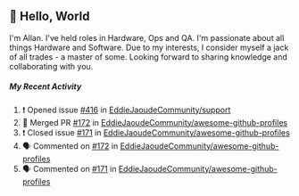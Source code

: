 ## :wave: Hello, World

I'm Allan. I've held roles in Hardware, Ops and QA. I'm passionate about all things Hardware and Software. Due to my interests, I consider myself a jack of all trades - a master of some. Looking forward to sharing knowledge and collaborating with you.

##### My Recent Activity
<!--START_SECTION:activity-->
1. ❗️ Opened issue [#416](https://github.com/EddieJaoudeCommunity/support/issues/416) in [EddieJaoudeCommunity/support](https://github.com/EddieJaoudeCommunity/support)
2. 🎉 Merged PR [#172](https://github.com/EddieJaoudeCommunity/awesome-github-profiles/pull/172) in [EddieJaoudeCommunity/awesome-github-profiles](https://github.com/EddieJaoudeCommunity/awesome-github-profiles)
3. ❗️ Closed issue [#171](https://github.com/EddieJaoudeCommunity/awesome-github-profiles/issues/171) in [EddieJaoudeCommunity/awesome-github-profiles](https://github.com/EddieJaoudeCommunity/awesome-github-profiles)
4. 🗣 Commented on [#172](https://github.com/EddieJaoudeCommunity/awesome-github-profiles/issues/172) in [EddieJaoudeCommunity/awesome-github-profiles](https://github.com/EddieJaoudeCommunity/awesome-github-profiles)
5. 🗣 Commented on [#171](https://github.com/EddieJaoudeCommunity/awesome-github-profiles/issues/171) in [EddieJaoudeCommunity/awesome-github-profiles](https://github.com/EddieJaoudeCommunity/awesome-github-profiles)
<!--END_SECTION:activity-->

<!--
**AllanRegush/AllanRegush** is a ✨ _special_ ✨ repository because its `README.md` (this file) appears on your GitHub profile.

Here are some ideas to get you started:

- 🔭 I’m currently working on ...
- 🌱 I’m currently learning ...
- 👯 I’m looking to collaborate on ...
- 🤔 I’m looking for help with ...
- 💬 Ask me about ...
- 📫 How to reach me: ...
- 😄 Pronouns: ...
- ⚡ Fun fact: ...
-->

